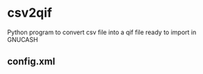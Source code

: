 # csv2qif
Python program to convert csv file into a qif file ready to import in GNUCASH
## config.xml
